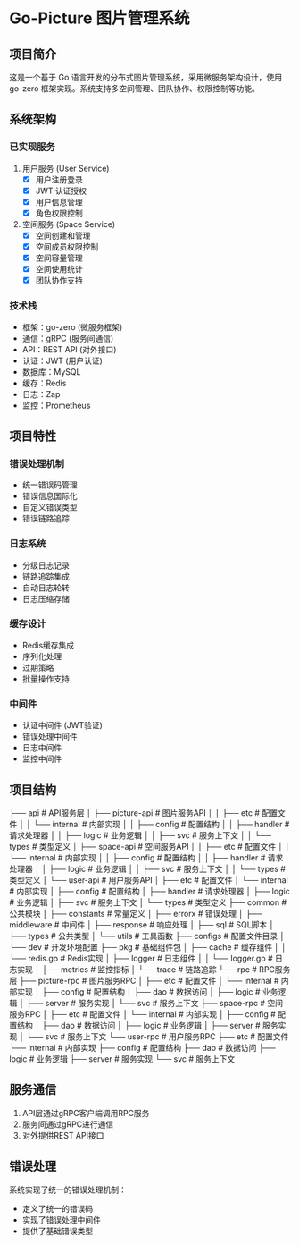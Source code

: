 # Go-Picture 图片管理系统

## 项目简介
这是一个基于 Go 语言开发的分布式图片管理系统，采用微服务架构设计，使用 go-zero 框架实现。系统支持多空间管理、团队协作、权限控制等功能。

## 系统架构

### 已实现服务
1. 用户服务 (User Service)
   - [x] 用户注册登录
   - [x] JWT 认证授权
   - [x] 用户信息管理
   - [x] 角色权限控制

2. 空间服务 (Space Service)
   - [x] 空间创建和管理
   - [x] 空间成员权限控制
   - [x] 空间容量管理
   - [x] 空间使用统计
   - [x] 团队协作支持

### 技术栈
- 框架：go-zero (微服务框架)
- 通信：gRPC (服务间通信)
- API：REST API (对外接口)
- 认证：JWT (用户认证)
- 数据库：MySQL
- 缓存：Redis
- 日志：Zap
- 监控：Prometheus

## 项目特性

### 错误处理机制
- 统一错误码管理
- 错误信息国际化
- 自定义错误类型
- 错误链路追踪

### 日志系统
- 分级日志记录
- 链路追踪集成
- 自动日志轮转
- 日志压缩存储

### 缓存设计
- Redis缓存集成
- 序列化处理
- 过期策略
- 批量操作支持

### 中间件
- 认证中间件 (JWT验证)
- 错误处理中间件
- 日志中间件
- 监控中间件

## 项目结构

├── api                     # API服务层
│   ├── picture-api        # 图片服务API
│   │   ├── etc           # 配置文件
│   │   └── internal      # 内部实现
│   │       ├── config    # 配置结构
│   │       ├── handler   # 请求处理器
│   │       ├── logic     # 业务逻辑
│   │       ├── svc       # 服务上下文
│   │       └── types     # 类型定义
│   ├── space-api         # 空间服务API
│   │   ├── etc          # 配置文件
│   │   └── internal     # 内部实现
│   │       ├── config   # 配置结构
│   │       ├── handler  # 请求处理器
│   │       ├── logic    # 业务逻辑
│   │       ├── svc      # 服务上下文
│   │       └── types    # 类型定义
│   └── user-api          # 用户服务API
│       ├── etc          # 配置文件
│       └── internal     # 内部实现
│           ├── config   # 配置结构
│           ├── handler  # 请求处理器
│           ├── logic    # 业务逻辑
│           ├── svc      # 服务上下文
│           └── types    # 类型定义
├── common                 # 公共模块
│   ├── constants         # 常量定义
│   ├── errorx           # 错误处理
│   ├── middleware       # 中间件
│   ├── response         # 响应处理
│   ├── sql             # SQL脚本
│   ├── types           # 公共类型
│   └── utils           # 工具函数
├── configs               # 配置文件目录
│   └── dev             # 开发环境配置
├── pkg                  # 基础组件包
│   ├── cache           # 缓存组件
│   │   └── redis.go   # Redis实现
│   ├── logger          # 日志组件
│   │   └── logger.go  # 日志实现
│   ├── metrics         # 监控指标
│   └── trace          # 链路追踪
└── rpc                  # RPC服务层
├── picture-rpc      # 图片服务RPC
│   ├── etc         # 配置文件
│   └── internal    # 内部实现
│       ├── config  # 配置结构
│       ├── dao     # 数据访问
│       ├── logic   # 业务逻辑
│       ├── server  # 服务实现
│       └── svc     # 服务上下文
├── space-rpc        # 空间服务RPC
│   ├── etc         # 配置文件
│   └── internal    # 内部实现
│       ├── config  # 配置结构
│       ├── dao     # 数据访问
│       ├── logic   # 业务逻辑
│       ├── server  # 服务实现
│       └── svc     # 服务上下文
└── user-rpc         # 用户服务RPC
├── etc         # 配置文件
└── internal    # 内部实现
├── config  # 配置结构
├── dao     # 数据访问
├── logic   # 业务逻辑
├── server  # 服务实现
└── svc     # 服务上下文


## 服务通信
1. API层通过gRPC客户端调用RPC服务
2. 服务间通过gRPC进行通信
3. 对外提供REST API接口

## 错误处理
系统实现了统一的错误处理机制：
- 定义了统一的错误码
- 实现了错误处理中间件
- 提供了基础错误类型
